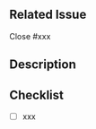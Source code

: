 <!-- for GitHub Copilot review rule -->
<!--
レビューする際には、以下のprefix(接頭辞)をつけてください
[must]
[imo] (in my opinion)
[nits](nitpick)
[ask]
[fyi]
-->
<!-- for GitHub Copilot review  rule-->

<!-- I want to review in Japanese. -->

## Related Issue

<!-- Please specify the Issue that this PR will close -->

Close #xxx

## Description

<!-- このPRで行った変更内容を詳細に記載してください -->

## Checklist

- [ ] xxx
